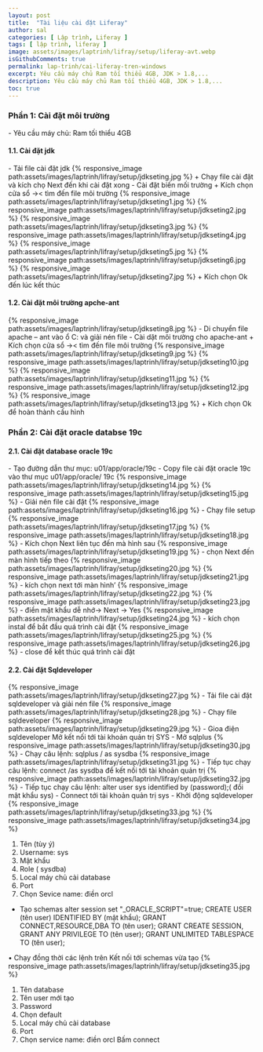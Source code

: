 ```yaml
---
layout: post
title:  "Tài liệu cài đặt Liferay"
author: sal
categories: [ Lập trình, Liferay ]
tags: [ lập trình, liferay ]
image: assets/images/laptrinh/lifray/setup/liferay-avt.webp
isGithubComments: true
permalink: lap-trinh/cai-liferay-tren-windows
excerpt: Yêu cầu máy chủ Ram tối thiểu 4GB, JDK > 1.8,...
description: Yêu cầu máy chủ Ram tối thiểu 4GB, JDK > 1.8,...
toc: true
---
```


<style>
    ascolor {
        color: #214ECF;
        font-size: 1.5em
    }

    astext {
        font-weight: bold;
        font-family: var(--font-body-alt)
    }
</style>

<h3>Phần 1: Cài đặt môi trường</h3>
-	Yêu cầu máy chủ: Ram tối thiểu 4GB
<h4>1.1.	Cài đặt jdk</h4>
-	Tải file cài đặt jdk
{% responsive_image path:assets/images/laptrinh/lifray/setup/jdkseting.jpg %}
+ Chạy file cài đặt và kích chọ Next đến khi cài đặt xong
-	Cài đặt biến mối trường
+ Kích chọn cửa sổ ->< tìm đến file môi trường
{% responsive_image path:assets/images/laptrinh/lifray/setup/jdkseting1.jpg %}
{% responsive_image path:assets/images/laptrinh/lifray/setup/jdkseting2.jpg %}
{% responsive_image path:assets/images/laptrinh/lifray/setup/jdkseting3.jpg %}
{% responsive_image path:assets/images/laptrinh/lifray/setup/jdkseting4.jpg %}
{% responsive_image path:assets/images/laptrinh/lifray/setup/jdkseting5.jpg %}
{% responsive_image path:assets/images/laptrinh/lifray/setup/jdkseting6.jpg %}
{% responsive_image path:assets/images/laptrinh/lifray/setup/jdkseting7.jpg %}
	+ Kích chọn Ok đến lúc kết thúc
<h4>1.2.	Cài đặt môi trường apche-ant</h4>
{% responsive_image path:assets/images/laptrinh/lifray/setup/jdkseting8.jpg %}
-	Di chuyển file apache – ant vào ổ C:  và giải nén file
-	Cài dặt môi trường cho apache-ant
+ Kích chọn cửa sổ ->< tìm đến file môi trường
{% responsive_image path:assets/images/laptrinh/lifray/setup/jdkseting9.jpg %}
{% responsive_image path:assets/images/laptrinh/lifray/setup/jdkseting10.jpg %}
{% responsive_image path:assets/images/laptrinh/lifray/setup/jdkseting11.jpg %}
{% responsive_image path:assets/images/laptrinh/lifray/setup/jdkseting12.jpg %}
{% responsive_image path:assets/images/laptrinh/lifray/setup/jdkseting13.jpg %}
	+ Kích chọn Ok để hoàn thành cấu hình
<h3>Phần 2: Cài đặt oracle databse 19c</h3>
<h4>2.1. Cài đặt database oracle 19c</h4>
-	Tạo đường dẫn thư mục: u01/app/oracle/19c
-	Copy file cài đặt oracle 19c vào thư mục u01/app/oracle/ 19c
{% responsive_image path:assets/images/laptrinh/lifray/setup/jdkseting14.jpg %}
{% responsive_image path:assets/images/laptrinh/lifray/setup/jdkseting15.jpg %}
-	Giải nén file cài đặt
{% responsive_image path:assets/images/laptrinh/lifray/setup/jdkseting16.jpg %}
-	Chạy file setup
{% responsive_image path:assets/images/laptrinh/lifray/setup/jdkseting17.jpg %}
{% responsive_image path:assets/images/laptrinh/lifray/setup/jdkseting18.jpg %}
-	Kích chọn Next liên tục  đến mà hình sau
{% responsive_image path:assets/images/laptrinh/lifray/setup/jdkseting19.jpg %}
-	chọn Next đến màn hình tiếp theo
{% responsive_image path:assets/images/laptrinh/lifray/setup/jdkseting20.jpg %}
{% responsive_image path:assets/images/laptrinh/lifray/setup/jdkseting21.jpg %}
-	kích chọn next tới màn hình’
{% responsive_image path:assets/images/laptrinh/lifray/setup/jdkseting22.jpg %}
{% responsive_image path:assets/images/laptrinh/lifray/setup/jdkseting23.jpg %}
-	điền mật khẩu dễ nhớ-> Next -> Yes
{% responsive_image path:assets/images/laptrinh/lifray/setup/jdkseting24.jpg %}
-	kích chọn instal để bắt đầu quá trình cài đặt
{% responsive_image path:assets/images/laptrinh/lifray/setup/jdkseting25.jpg %}
{% responsive_image path:assets/images/laptrinh/lifray/setup/jdkseting26.jpg %}
-	close để kết thúc quá trình cài đặt
<h4>2.2. Cài đặt Sqldeveloper</h4>
{% responsive_image path:assets/images/laptrinh/lifray/setup/jdkseting27.jpg %}
-	Tải file cài đặt sqldeveloper và giải nén file
{% responsive_image path:assets/images/laptrinh/lifray/setup/jdkseting28.jpg %}
-	Chạy file sqldeveloper
{% responsive_image path:assets/images/laptrinh/lifray/setup/jdkseting29.jpg %}
-	Gioa điện sqldeveloper
Mở kết nối tới tài khoản quản trị SYS
-	Mở sqlplus
{% responsive_image path:assets/images/laptrinh/lifray/setup/jdkseting30.jpg %}
-	Chạy câu lệnh: sqlplus / as sysdba
{% responsive_image path:assets/images/laptrinh/lifray/setup/jdkseting31.jpg %}
-	Tiếp tục chạy câu lệnh: connect /as sysdba  để kết nối tới tài khoản quản trị
{% responsive_image path:assets/images/laptrinh/lifray/setup/jdkseting32.jpg %}
-	Tiếp tục chạy câu lệnh: alter user sys identified by (password);( đổi mật khẩu sys)
-	Connect tới tài khoản quản trị sys
-	Khởi động sqldeveloper
{% responsive_image path:assets/images/laptrinh/lifray/setup/jdkseting33.jpg %}
{% responsive_image path:assets/images/laptrinh/lifray/setup/jdkseting34.jpg %}

1.	Tên (tùy ý)
2.	Username: sys
3.	Mật khẩu
4.	Role ( sysdba)
5.	Local máy chủ cài database
6.	 Port
7.	Chọn Sevice name: điền orcl
-	Tạo schemas
alter session set "_ORACLE_SCRIPT"=true;
 CREATE USER (tên user) IDENTIFIED BY (mật khẩu);
GRANT CONNECT,RESOURCE,DBA TO (tên user);
GRANT CREATE SESSION, GRANT ANY PRIVILEGE TO (tên user);
GRANT UNLIMITED TABLESPACE TO (tên user);

•	Chạy đồng thời các lệnh trên
Kết nối tới schemas vừa tạo
{% responsive_image path:assets/images/laptrinh/lifray/setup/jdkseting35.jpg %}
1.	Tên database
2.	Tên user mới tạo
3.	Password
4.	Chọn default
5.	Local máy chủ cài database
6.	Port
7.	Chọn service name: điền orcl
Bấm connect

<script>
    var downloadButton = document.getElementById("download");
    var counter = 15;
    var newElement = document.createElement("p");
    newElement.innerHTML = "";
    var id;
    downloadButton.parentNode.replaceChild(newElement, downloadButton);

    function startDownload() {
        this.style.display = 'none';
        id = setInterval(function() {
            counter--;
            if (counter < 0) {
                newElement.parentNode.replaceChild(downloadButton, newElement);
                clearInterval(id)
            } else {
                newElement.innerHTML = "<astext>Please wait <ascolor>" + counter.toString() + " </ascolor>second.</astext>"
            }
        }, 1000)
    };
    var clickbtn = document.getElementById("btn");
    clickbtn.onclick = startDownload;
</script>
